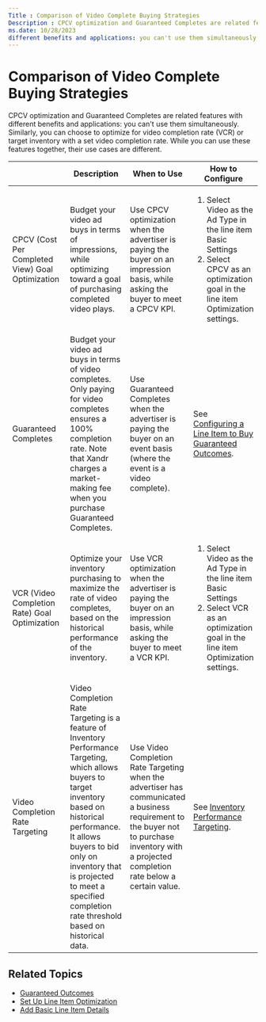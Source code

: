 ```yaml
---
Title : Comparison of Video Complete Buying Strategies
Description : CPCV optimization and Guaranteed Completes are related features with
ms.date: 10/28/2023
different benefits and applications: you can't use them simultaneously.
---
```



# Comparison of Video Complete Buying Strategies



CPCV optimization and Guaranteed Completes are related features with
different benefits and applications: you can't use them simultaneously.
Similarly, you can choose to optimize for video completion rate (VCR) or
target inventory with a set video completion rate. While you can use
these features together, their use cases are different.

<table
id="comparison-of-video-completion-buying-strategies__simpletable_ikb_cq4_flb"
class="table frame-all">
<colgroup>
<col style="width: 25%" />
<col style="width: 25%" />
<col style="width: 25%" />
<col style="width: 25%" />
</colgroup>
<thead class="thead">
<tr class="header row">
<th
id="comparison-of-video-completion-buying-strategies__simpletable_ikb_cq4_flb__entry__1"
class="entry"></th>
<th
id="comparison-of-video-completion-buying-strategies__simpletable_ikb_cq4_flb__entry__2"
class="entry">Description</th>
<th
id="comparison-of-video-completion-buying-strategies__simpletable_ikb_cq4_flb__entry__3"
class="entry">When to Use</th>
<th
id="comparison-of-video-completion-buying-strategies__simpletable_ikb_cq4_flb__entry__4"
class="entry">How to Configure</th>
</tr>
</thead>
<tbody class="tbody">
<tr class="odd row">
<td class="entry"
headers="comparison-of-video-completion-buying-strategies__simpletable_ikb_cq4_flb__entry__1">CPCV
(Cost Per Completed View) Goal Optimization</td>
<td class="entry"
headers="comparison-of-video-completion-buying-strategies__simpletable_ikb_cq4_flb__entry__2">Budget
your video ad buys in terms of impressions, while optimizing toward a
goal of purchasing completed video plays.</td>
<td class="entry"
headers="comparison-of-video-completion-buying-strategies__simpletable_ikb_cq4_flb__entry__3"><p>Use
CPCV optimization when the advertiser is paying the buyer on an
impression basis, while asking the buyer to meet a CPCV KPI.</p></td>
<td class="entry valign-top"
headers="comparison-of-video-completion-buying-strategies__simpletable_ikb_cq4_flb__entry__4"><ol>
<li>Select Video as the <span
class="ph uicontrol">Ad Type in the line item <span
class="keyword wintitle">Basic Settings</li>
<li>Select CPCV as an optimization
goal in the line item Optimization
settings.</li>
</ol></td>
</tr>
<tr class="even row valign-top">
<td class="entry"
headers="comparison-of-video-completion-buying-strategies__simpletable_ikb_cq4_flb__entry__1">Guaranteed
Completes</td>
<td class="entry"
headers="comparison-of-video-completion-buying-strategies__simpletable_ikb_cq4_flb__entry__2">Budget
your video ad buys in terms of video completes. Only paying for video
completes ensures a 100% completion rate. Note that <span
class="ph">Xandr charges a market-making fee when you purchase
Guaranteed Completes.</td>
<td class="entry"
headers="comparison-of-video-completion-buying-strategies__simpletable_ikb_cq4_flb__entry__3"><p>Use
Guaranteed Completes when the advertiser is paying the buyer on an event
basis (where the event is a video complete).</p></td>
<td class="entry"
headers="comparison-of-video-completion-buying-strategies__simpletable_ikb_cq4_flb__entry__4">See
<a href="configuring-a-line-item-to-buy-guaranteed-outcomes.md"
class="xref">Configuring a Line Item to Buy Guaranteed
Outcomes</a>.</td>
</tr>
<tr class="odd row">
<td class="entry"
headers="comparison-of-video-completion-buying-strategies__simpletable_ikb_cq4_flb__entry__1">VCR
(Video Completion Rate) Goal Optimization</td>
<td class="entry"
headers="comparison-of-video-completion-buying-strategies__simpletable_ikb_cq4_flb__entry__2">Optimize
your inventory purchasing to maximize the rate of video completes, based
on the historical performance of the inventory.</td>
<td class="entry"
headers="comparison-of-video-completion-buying-strategies__simpletable_ikb_cq4_flb__entry__3"><p>Use
VCR optimization when the advertiser is paying the buyer on an
impression basis, while asking the buyer to meet a VCR KPI.</p></td>
<td class="entry valign-top"
headers="comparison-of-video-completion-buying-strategies__simpletable_ikb_cq4_flb__entry__4"><ol>
<li>Select Video as the <span
class="ph uicontrol">Ad Type in the line item <span
class="keyword wintitle">Basic Settings</li>
<li>Select VCR as an optimization goal
in the line item Optimization
settings.</li>
</ol></td>
</tr>
<tr class="even row valign-top">
<td class="entry"
headers="comparison-of-video-completion-buying-strategies__simpletable_ikb_cq4_flb__entry__1">Video
Completion Rate Targeting</td>
<td class="entry"
headers="comparison-of-video-completion-buying-strategies__simpletable_ikb_cq4_flb__entry__2">Video
Completion Rate Targeting is a feature of Inventory Performance
Targeting, which allows buyers to target inventory based on historical
performance. It allows buyers to bid only on inventory that is projected
to meet a specified completion rate threshold based on historical
data.</td>
<td class="entry"
headers="comparison-of-video-completion-buying-strategies__simpletable_ikb_cq4_flb__entry__3"><p>Use
Video Completion Rate Targeting when the advertiser has communicated a
business requirement to the buyer not to purchase inventory with a
projected completion rate below a certain value.</p></td>
<td class="entry"
headers="comparison-of-video-completion-buying-strategies__simpletable_ikb_cq4_flb__entry__4">See
<a href="inventory-performance-targeting.md" class="xref">Inventory
Performance Targeting</a>.</td>
</tr>
</tbody>
</table>



## Related Topics

- <a href="guaranteed-outcomes.md" class="xref">Guaranteed Outcomes</a>
- <a href="set-up-line-item-optimization.md" class="xref"
  title="You can enable or disable Xandr optimization for a line item. If you enable Xandr optimization, you must first set a performance goal and goal priority, then associate the line item with conversion pixels for those goals.">Set
  Up Line Item Optimization</a>
- <a href="add-basic-line-item-details.md" class="xref"
  title="You can set the name, state, and ad type, as well as associate additional insertion orders to the line item, all from the Basic Settings section. You can also optionally assign an external code.">Add
  Basic Line Item Details</a>






